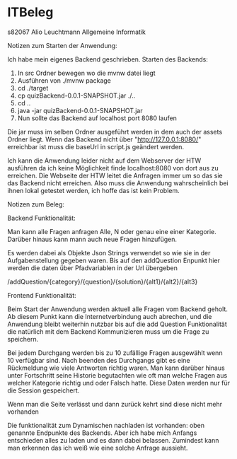 # ITBeleg

s82067
Alio Leuchtmann
Allgemeine Informatik

Notizen zum Starten der Anwendung:

Ich habe mein eigenes Backend geschrieben.
Starten des Backends:
1. In src Ordner bewegen wo die mvnw datei liegt
2. Ausführen von ./mvnw package
3. cd ./target
4. cp quizBackend-0.0.1-SNAPSHOT.jar ./..
5. cd ..
6. java -jar quizBackend-0.0.1-SNAPSHOT.jar
7. Nun sollte das Backend auf localhost port 8080 laufen

Die jar muss im selben Ordner ausgeführt werden in dem auch der assets Ordner liegt.
Wenn das Backend nicht über "http://127.0.0.1:8080/" erreichbar ist muss die baseUrl in script.js geändert werden.

Ich kann die Anwendung leider nicht auf dem Webserver der HTW ausführen da ich keine Möglichkeit finde
localhost:8080 von dort aus zu erreichen.
Die Webseite der HTW leitet die Anfragen immer um so das sie das Backend nicht erreichen.
Also muss die Anwendung wahrscheinlich bei ihnen lokal getestet werden, ich hoffe das ist kein Problem.

Notizen zum Beleg:

Backend Funktionalität:

Man kann alle Fragen anfragen
Alle, N oder genau eine einer Kategorie.
Darüber hinaus kann mann auch neue Fragen hinzufügen.

Es werden dabei als Objekte Json Strings verwendet so wie sie in der Aufgabenstellung gegeben waren.
Bis auf den addQuestion Enpunkt hier werden die daten über Pfadvariablen in der Url übergeben

/addQuestion/{category}/{question}/{solution}/{alt1}/{alt2}/{alt3}


Frontend Funktionalität:

Beim Start der Anwendung werden aktuell alle Fragen vom Backend geholt.
Ab diesem Punkt kann die Internetverbindung auch abrechen, und die Anwendung bleibt weiterhin nutzbar bis auf die 
add Question Funktionalität die natürlich mit dem Backend Kommunizieren muss um die Frage zu speichern.

Bei jedem Durchgang werden bis zu 10 zufällige Fragen ausgewählt wenn 10 verfügbar sind.
Nach beenden des Durchgangs gibt es eine Rückmeldung wie viele Antworten richtig waren.
Man kann darüber hinaus unter Fortschritt seine Historie begutachten wie oft man welche Fragen aus welcher Kategorie
richtig und oder Falsch hatte. Diese Daten werden nur für die Session gespeichert.

Wenn man die Seite verlässt und dann zurück kehrt sind diese nicht mehr vorhanden

Die funktionalität zum Dynamischen nachladen ist vorhanden: oben genannte Endpunkte des Backends.
Aber ich habe mich Anfangs entschieden alles zu laden und es dann dabei belassen. 
Zumindest kann man erkennen das ich weiß wie eine solche Anfrage aussieht.


    
    

